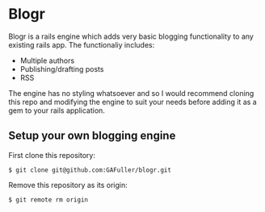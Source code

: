 # Blogr

Blogr is a rails engine which adds very basic blogging functionality to any existing rails app. The functionaliy includes:
- Multiple authors
- Publishing/drafting posts
- RSS

The engine has no styling whatsoever and so I would recommend cloning this repo and modifying the engine to suit your needs before adding it as a gem to your rails application.

## Setup your own blogging engine
First clone this repository:
```
$ git clone git@github.com:GAFuller/blogr.git
```

Remove this repository as its origin:
```
$ git remote rm origin
```
